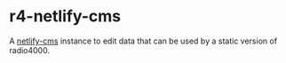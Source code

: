 # r4-netlify-cms

A [netlify-cms](https://www.netlifycms.org) instance to edit data that can be used by a static version of radio4000.
